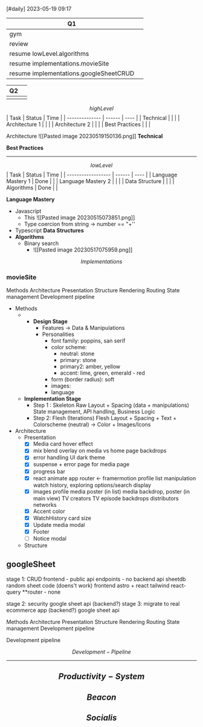 [#daily]
2023-05-19
09:17


| Q1                                     |     |
| -------------------------------------- | --- |
| gym                                    |     |
| review                                 |     |
| resume lowLevel.algorithms             |     |
| resume implementations.movieSite       |     |
| resume implementations.googleSheetCRUD |     |

| Q2  |     |
| --- | --- |
|     |     |
  



$$highLevel$$
| Task           | Status | Time |
| -------------- | ------ | ---- |
| Technical      |        |      |
| Architecture 1 |        |      |
| Architecture 2 |        |      |
| Best Practices |        |      |


Architecture 
![[Pasted image 20230519150136.png]]
**Technical**

**Best Practices**


****
$$lowLevel$$
| Task               | Status | Time |
| ------------------ | ------ | ---- |
| Language Mastery 1 | Done   |      |
| Language Mastery 2 |        |      |
| Data Structure     |        |      |
| Algorithms         | Done       |      |

**Language Mastery**
- Javascript
	- This ![[Pasted image 20230515073851.png]]
	- Type coercion from string -> number == "+''
- Typescript
**Data Structures**
- **Algorithms**
	- Binary search 
		- ![[Pasted image 20230517075959.png]]


$$Implementations$$
### **movieSite**

Methods
Architecture
	Presentation
	Structure
		Rendering
		Routing
		State management
Development pipeline


- Methods
	- - **Design Stage**
		- Features -> Data & Manipulations
		- Personalities
			- font family: poppins, san serif
			- color scheme: 
				- neutral: stone
				- primary: stone
				- primary2: amber, yellow
				- accent: lime, green, emerald - red
			- form (border radius): soft
			- images: 
			- language
	-  **Implementation Stage**
		- Step 1 : Skeleton
			Raw Layout + Spacing  (data + manipulations)
			State management, API handling, Business Logic
		- Step 2: Flesh (Iterations)
			Flesh Layout + Spacing + Text + Colorscheme (neutral) -> Color + Images/Icons
- Architecture
	- Presentation	
		- [x] Media card hover effect
		- [x] mix blend overlay on media vs home page backdrops
		- [x] error handling UI dark theme
		- [x]  suspense + error page for media page
		- [x] progress bar
		- [x] react animate
			app router <- framermotion
			profile list manipulation
			watch history, exploring options/search display
		- [x] images
			profile
			media poster (in list)
			media backdrop, poster (in main view)
			TV creators
			TV episode backdrops
			distributors
			networks
		- [x] Accent color		
		- [x] WatchHistory card size
		- [x] Update media modal
		- [x] Footer
		- [ ] Notice modal
	- Structure

## googleSheet
stage 1: CRUD frontend - public api endpoints - no backend
	api
		sheetdb
		random sheet code (doens't work)
	frontend
		astro + react
		tailwind
		react-query
		**router - none
	
stage 2: security
	google sheet api (backend?)
stage 3: migrate to real ecommerce app (backend?)
	google sheet api 
	

Methods
Architecture
	Presentation
	Structure
		Rendering
		Routing
		State management
Development pipeline

Development pipeline








$$Development-Pipeline$$


***
##  $$Productivity-System$$
## $$Beacon$$

## $$Socialis$$



